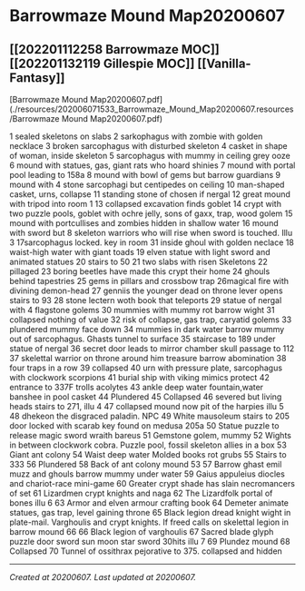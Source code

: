 # Barrowmaze Mound Map20200607
 [[202201112258 Barrowmaze MOC]] [[202201132119 Gillespie MOC]] [[Vanilla-Fantasy]] 
---



[Barrowmaze Mound Map20200607.pdf](./resources/202006071533_Barrowmaze_Mound_Map20200607.resources/Barrowmaze Mound Map20200607.pdf)

1 sealed skeletons on slabs
2 sarkophagus with zombie with golden necklace
3 broken sarcophagus with disturbed skeleton
4 casket in shape of woman, inside skeleton
5 sarcophagus with mummy in ceiling grey ooze
6 mound with statues, gas, giant rats who hoard shinies
7 mound with portal pool leading to 158a
8 mound with bowl of gems but barrow guardians 
9 mound with 4 stone sarcophagi but centipedes on ceiling
10 man-shaped casket, urns, collapse
11 standing stone of chosen if nergal
12 great mound with tripod into room 1
13 collapsed excavation finds goblet
14 crypt with two puzzle pools, goblet with ochre jelly, sons of gaxx, trap, wood golem
15 mound with portcullises and zombies hidden in shallow water
16 mound with sword but 8 skeleton warriors who will rise when sword is touched. Illu 3
17sarcophagus locked. key in room 31 inside ghoul with golden neclace
18 waist-high water with giant toads
19 elven statue with light sword and animated statues
20 stairs to 50
21 two slabs with risen Skeletons
22 pillaged
23 boring beetles have made this crypt their home
24 ghouls behind tapestries
25 gems in pillars and crossbow trap
26magical fire with divining demon-head
27 genniis the younger dead on throne lever opens stairs to 93
28 stone lectern woth book that teleports
29 statue of nergal with 4 flagstone golems
30 mummies with mummy rot barrow wight
31 collapsed nothing of value
32 risk of collapse, gas trap, caryatid golems
33 plundered mummy face down
34 mummies in dark water barrow mummy out of sarcophagus. Ghasts tunnel to surface
35 staircase to 189 under statue of nergal
36 secret door leads to mirror chamber skull passage to 112
37 skelettal warrior on throne around him treasure barrow abomination
38 four traps in a row
39 collapsed
40 urn with pressure plate, sarcophagus with clockwork scorpions
41 burial ship with viking mimics protect
42 entrance to 337F trolls acolytes
43 ankle deep water fountain,water banshee in pool casket
44 Plundered
45 Collapsed
46 severed but living heads stairs to 271, illu 4
47 collapsed mound now pit of the harpies illu 5
48 dhekeon the disgraced paladin. NPC
49 White mausoleum stairs to 205 door locked with scarab key found on medusa 205a
50 Statue puzzle to release magic sword wraith bareus
51 Gemstone golem, mummy
52 Wights in between clockwork cobra. Puzzle pool, fossil skeleton allies in a box
53 Giant ant colony
54 Waist deep water Molded books rot grubs
55 Stairs to 333
56 Plundered
58 Back of ant colony mound 53
57 Barrow ghast emil muzz and ghouls barrow mummy under water
59 Gaius appuleius diocles and chariot-race mini-game
60 Greater crypt shade has slain necromancers of set
61 Lizardmen crypt knights and naga
62 The Lizardfolk portal of bones illu 6
63 Armor and elven armour crafting book
64 Demeter animate statues, gas trap, level gaining throne
65 Black legion dread knight wight in plate-mail. Varghoulis and crypt knights. If freed calls on skelettal legion in barrow mound 66
66 Black legion of varghoulis
67 Sacred blade glyph puzzle door sword sun moon star sword 30hits illu 7
69 Plundez mound
68 Collapsed
70 Tunnel of ossithrax pejorative to 375. collapsed and hidden

---

_Created at 20200607._
_Last updated at 20200607._



